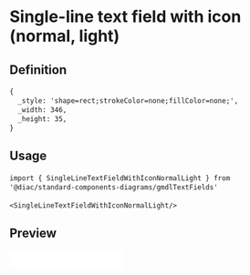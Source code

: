 # Single-line text field with icon (normal, light)

## Definition

```
{
  _style: 'shape=rect;strokeColor=none;fillColor=none;',
  _width: 346,
  _height: 35,
}
```

## Usage

```
import { SingleLineTextFieldWithIconNormalLight } from '@diac/standard-components-diagrams/gmdlTextFields'

<SingleLineTextFieldWithIconNormalLight/>
```

## Preview

<img src="./single-line-text-field-with-icon-normal-light.png" width="200"/>
